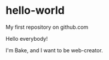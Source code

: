 # hello-world
My first repository on github.com

Hello everybody!

I'm Bake, and I want to be web-creator.
